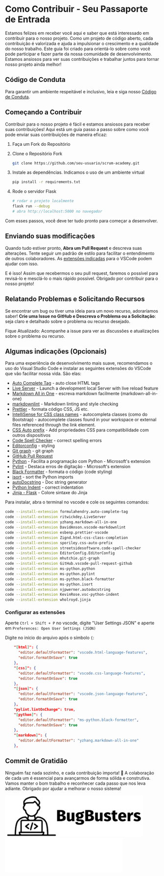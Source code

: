 # Como Contribuir - Seu Passaporte de Entrada

Estamos felizes em receber você aqui e saber que está interessado em contribuir para o nosso projeto. Como um projeto de código aberto, cada contribuição é valorizada e ajuda a impulsionar o crescimento e a qualidade do nosso trabalho. Este guia foi criado para orientá-lo sobre como você pode participar e fazer parte da nossa comunidade de desenvolvimento. Estamos ansiosos para ver suas contribuições e trabalhar juntos para tornar nosso projeto ainda melhor!

## Código de Conduta

Para garantir um ambiente respeitável e inclusivo, leia e siga nosso [Código de Conduta](./CODE_OF_CONDUCT.md).

## Começando a Contribuir

Contribuir para o nosso projeto é fácil e estamos ansiosos para receber suas contribuições! Aqui está um guia passo a passo sobre como você pode enviar suas contribuições de maneira eficaz:

1. Faça um Fork do Repositório
2. Clone o Repositório Fork

    ```sh
    git clone https://github.com/seu-usuario/scrum-academy.git
    ```

3. Instale as dependências. Indicamos o uso de um ambiente virtual

    ```sh
    pip install -r requirements.txt
    ```

4. Rode o servidor Flask

    ```sh
    # rodar o projeto localmente
    flask run --debug
    # abra http://localhost:5000 no navegador
    ```

Com esses passos, você deve ter tudo pronto para começar a desenvolver.

## Enviando suas modificações

Quando tudo estiver pronto, **Abra um Pull Request** e descreva suas alterações. Tente seguir um padrão de estilo para facilitar o entendimento de outros colaboradores. As [extensões indicadas](#algumas-indicações-opcionais) para o VSCode podem ajudar com isso.

E é isso! Assim que recebermos o seu pull request, faremos o possível para revisá-lo e mesclá-lo o mais rápido possível. Obrigado por contribuir para o nosso projeto!

## Relatando Problemas e Solicitando Recursos

Se encontrar um bug ou tiver uma ideia para um novo recurso, adoraríamos saber! **Crie uma Issue no GitHub e Descreva o Problema ou a Solicitação**: seja claro e detalhado sobre o problema ou recurso desejado.

Fique Atualizado: Acompanhe a issue para ver as discussões e atualizações sobre o problema ou recurso.

## Algumas indicações (Opcionais)

Para uma experiência de desenvolvimento mais suave, recomendamos o uso do Visual Studio Code e instalar as seguintes extensões do VSCode que vão facilitar nossa vida. São elas:

- [Auto Complete Tag](https://marketplace.visualstudio.com/items?itemName=formulahendry.auto-complete-tag) - auto close HTML tags
- [Live Server](https://marketplace.visualstudio.com/items?itemName=ritwickdey.LiveServer) - Launch a development local Server with live reload feature
- [Markdown All in One](https://marketplace.visualstudio.com/items?itemName=yzhang.markdown-all-in-one) - escreva markdown facilmente {markdown-all-in-one}
- [markdownlint](https://marketplace.visualstudio.com/items?itemName=DavidAnson.vscode-markdownlint) - Markdown linting and style checking
- [Prettier](https://marketplace.visualstudio.com/items?itemName=esbenp.prettier-vscode) - formata código CSS, JS etc.
- [IntelliSense for CSS class names](https://marketplace.visualstudio.com/items?itemName=Zignd.html-css-class-completion) - autocompleta classes (como do Bootstrap) - autocomplete classes found in your workspace or external files referenced through the link element.
- [CSS Auto prefix](https://marketplace.visualstudio.com/items?itemName=sporiley.css-auto-prefix) - Add propriedades CSS para compatibilidade com outros dispositivos
- [Code Spell Checker](https://marketplace.visualstudio.com/items?itemName=streetsidesoftware.code-spell-checker) - correct spelling errors
- [Editorconfig](https://marketplace.visualstudio.com/items?itemName=EditorConfig.EditorConfig) - styling
- [Git graph](https://marketplace.visualstudio.com/items?itemName=mhutchie.git-graph) - git graph
- [GitHub Pull Request](https://marketplace.visualstudio.com/items?itemName=GitHub.vscode-pull-request-github)
- [Python](https://marketplace.visualstudio.com/items?itemName=ms-python.python) - Facilita a programação com Python - Microsoft's extension
- [Pylint](https://marketplace.visualstudio.com/items?itemName=ms-python.pylint) - Destaca erros de digitação - Microsoft's extension
- [Black Formatter](https://marketplace.visualstudio.com/items?itemName=ms-python.black-formatter) - formata o código (code styling)
- [isort](https://marketplace.visualstudio.com/items?itemName=ms-python.isort) - sort the Python imports
- [autoDocstring](https://marketplace.visualstudio.com/items?itemName=njpwerner.autodocstring) - Doc string generator
- [Python Indent](https://marketplace.visualstudio.com/items?itemName=KevinRose.vsc-python-indent) - correct indentation
- [Jinja - Flask](https://marketplace.visualstudio.com/items?itemName=wholroyd.jinja) - Colore sintaxe do Jinja

Para instalar, abra o terminal no vscode e cole os seguintes comandos:

```sh
code --install-extension formulahendry.auto-complete-tag
code --install-extension ritwickdey.LiveServer
code --install-extension yzhang.markdown-all-in-one
code --install-extension DavidAnson.vscode-markdownlint
code --install-extension esbenp.prettier-vscode
code --install-extension Zignd.html-css-class-completion
code --install-extension sporiley.css-auto-prefix
code --install-extension streetsidesoftware.code-spell-checker
code --install-extension EditorConfig.EditorConfig
code --install-extension mhutchie.git-graph
code --install-extension GitHub.vscode-pull-request-github
code --install-extension ms-python.python
code --install-extension ms-python.pylint
code --install-extension ms-python.black-formatter
code --install-extension ms-python.isort
code --install-extension njpwerner.autodocstring
code --install-extension KevinRose.vsc-python-indent
code --install-extension wholroyd.jinja
```

### Configurar as extensões

Aperte `Ctrl + Shift + P` no vscode, digite "User Settings JSON" e aperte em `Preferences: Open User Settings (JSON)`

Digite no início do arquivo após o símbolo `{`:

```json
    "[html]": {
      "editor.defaultFormatter": "vscode.html-language-features",
      "editor.formatOnSave": true
    },
    "[css]": {
      "editor.defaultFormatter": "vscode.css-language-features",
      "editor.formatOnSave": true
    },
    "[json]": {
      "editor.defaultFormatter": "vscode.json-language-features",
      "editor.formatOnSave": true
    },
    "pylint.lintOnChange": true,
    "[python]": {
      "editor.defaultFormatter": "ms-python.black-formatter",
      "editor.formatOnSave": true
    },
    "[markdown]": {
      "editor.defaultFormatter": "yzhang.markdown-all-in-one"
    },
```

## Commit de Gratidão

Ninguém faz nada sozinho, e cada contribuição importa! 🌟 A colaboração de cada um é essencial para avançarmos de forma sólida e construtiva. Vamos manter o bom trabalho e reconhecer cada passo que nos leva adiante. Obrigado por ajudar a melhorar o nosso sistema!

![Bug Busters](./src/static/images/bug-busters-logo-black.png)
![Bug Busters](./src/static/images/bug-busters-logo-white.png)
